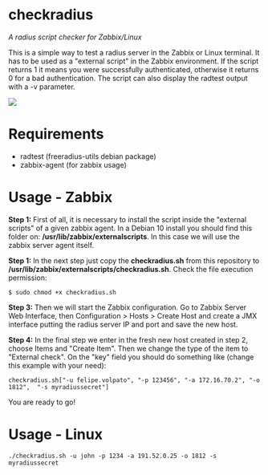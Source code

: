 # checkradius

*A radius script checker for Zabbix/Linux*

This is a simple way to test a radius server in the Zabbix or Linux terminal. It has to be used as a "external script" in the Zabbix environment. If the script returns 1 it means you were successfully authenticated, otherwise it returns 0 for a bad authentication. The script can also display the radtest output with a -v parameter.

<img src="https://freeradius.org/img/wordmark.svg?width=32"/>

# Requirements

* radtest (freeradius-utils debian package)
* zabbix-agent (for zabbix usage)


# Usage - Zabbix

**Step 1:**
First of all, it is necessary to install the script inside the "external scripts" of a given zabbix agent. In a Debian 10 install you should find this folder on: **/usr/lib/zabbix/externalscripts**. In this case we will use the zabbix server agent itself.

**Step 1:**
In the next step just copy the **checkradius.sh** from this repository to **/usr/lib/zabbix/externalscripts/checkradius.sh**. Check the file execution permission:

```
$ sudo chmod +x checkradius.sh
```

**Step 3:**
Then we will start the Zabbix configuration. Go to Zabbix Server Web Interface, then Configuration > Hosts > Create Host and create a JMX interface putting the radius server IP and port and save the new host.  

**Step 4:**
In the final step we enter in the fresh new host created in step 2, choose Items and "Create Item". Then we change the type of the item to "External check". On the "key" field you should do something like (change this example with your need):

```
checkradius.sh["-u felipe.volpato", "-p 123456", "-a 172.16.70.2", "-o 1812",  "-s myradiussecret"]
```
You are ready to go!

# Usage - Linux

```
./checkradius.sh -u john -p 1234 -a 191.52.0.25 -o 1812 -s myradiussecret

```


